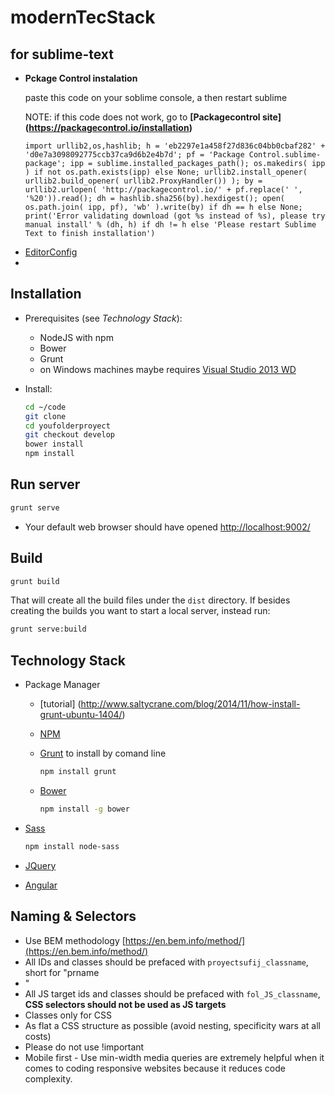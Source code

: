 # modernTecStack

## for sublime-text
- **Pckage Control instalation**

  paste this code on your soblime console, a then restart sublime 
  
  NOTE: if this code does not work, go to **[Packagecontrol site] (https://packagecontrol.io/installation)**

  ```
  import urllib2,os,hashlib; h = 'eb2297e1a458f27d836c04bb0cbaf282' + 'd0e7a3098092775ccb37ca9d6b2e4b7d'; pf = 'Package Control.sublime-package'; ipp = sublime.installed_packages_path(); os.makedirs( ipp ) if not os.path.exists(ipp) else None; urllib2.install_opener( urllib2.build_opener( urllib2.ProxyHandler()) ); by = urllib2.urlopen( 'http://packagecontrol.io/' + pf.replace(' ', '%20')).read(); dh = hashlib.sha256(by).hexdigest(); open( os.path.join( ipp, pf), 'wb' ).write(by) if dh == h else None; print('Error validating download (got %s instead of %s), please try manual install' % (dh, h) if dh != h else 'Please restart Sublime Text to finish installation')
  ```
* [EditorConfig](http://editorconfig.org/)
* 

Installation
------------

- Prerequisites (see _Technology Stack_):

    * NodeJS with npm
    * Bower
    * Grunt
    * on Windows machines maybe requires [Visual Studio 2013 WD](https://www.visualstudio.com/downloads/download-visual-studio-vs#d-express-windows-desktop)

- Install:
    ```bash
    cd ~/code
    git clone 
    cd youfolderproyect
    git checkout develop
    bower install
    npm install
    ```

Run server
----------

```bash
grunt serve
```

- Your default web browser should have opened [http://localhost:9002/](http://localhost:9002/)

Build
-----

```bash
grunt build
```

That will create all the build files under the `dist` directory.
If besides creating the builds you want to start a local server, instead run:

```bash
grunt serve:build
```

Technology Stack
---------------
- Package Manager
  - [tutorial] (http://www.saltycrane.com/blog/2014/11/how-install-grunt-ubuntu-1404/)
  - [NPM](http://npmjs.org "NPM")
  - [Grunt](http://gruntjs.com "Grunt") to install by comand line
  
    ```bash
    npm install grunt
    ```
  - [Bower](http://bower.io "Bower")
  
    ```bash
    npm install -g bower
    ```
- [Sass](http://sass-lang.com "Sass")
  
  ```bash
  npm install node-sass 
  ```
- [JQuery](http://jquery.com "JQuery")
- [Angular](https://angularjs.org "Angular")


Naming & Selectors
------------------
- Use BEM methodology [https://en.bem.info/method/](https://en.bem.info/method/)
- All IDs and classes should be prefaced with `proyectsufij_classname`, short for "prname
- "
- All JS target ids and classes should be prefaced with `fol_JS_classname`, **CSS selectors should not be used as JS targets**
- Classes only for CSS
- As flat a CSS structure as possible (avoid nesting, specificity wars at all costs)
- Please do not use !important
- Mobile first - Use min-width media queries are extremely helpful when it comes to coding responsive websites because it reduces code complexity.
